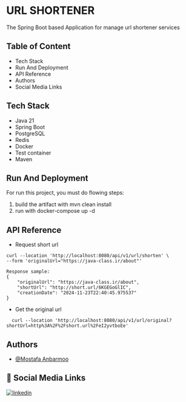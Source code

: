 # URL SHORTENER

The Spring Boot based Application for manage url shortener services

## Table of Content

- Tech Stack
- Run And Deployment
- API Reference
- Authors
- Social Media Links

## Tech Stack

- Java 21
- Spring Boot
- PostgreSQL
- Redis
- Docker
- Test container
- Maven

## Run And Deployment

For run this project, you must do flowing steps:

1. build the artifact with mvn clean install
2. run with docker-compose up -d

## API Reference

- Request short url

```http
curl --location 'http://localhost:8080/api/v1/url/shorten' \
--form 'originalUrl="https://java-class.ir/about"'

Response sample:
{
    "originalUrl": "https://java-class.ir/about",
    "shortUrl": "http://short.url/6KGEGoGlIC",
    "creationDate": "2024-11-23T22:40:45.975537"
}

```

- Get the original url

```http
  curl --location 'http://localhost:8080/api/v1/url/original?shortUrl=http%3A%2F%2Fshort.url%2FeI2yvtboEe'
```

## Authors

- [@Mostafa Anbarmoo](https://www.github.com/java-class)

## 🔗 Social Media Links

[![linkedin](https://img.shields.io/badge/linkedin-0A66C2?style=for-the-badge&logo=linkedin&logoColor=white)](https://www.linkedin.com/in/mostafa-anbarmoo)
